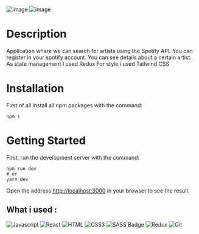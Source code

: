![image](https://user-images.githubusercontent.com/92051961/201527485-e14c9a43-69ee-4fa4-b17b-2eb4cd3dac2e.png)
![image](https://user-images.githubusercontent.com/92051961/201527495-17a4cf3e-af22-4b7e-9c57-f90e737a3cbf.png)

# Description
Application where we can search for artists using the Spotify API. You can register in your spotify account. You can see details about a certain artist.
As state management I used Redux
For style i used Tailwind CSS
# Installation
First of all install all npm packages with the command:
```
npm i
```
# Getting Started
First, run the development server with the command: 
```
npm run dev
# or
yarn dev
```
Open the address [http://localhost:3000](http://localhost:3000) in your browser to see the result

## What i used :

![Javascript](https://img.shields.io/badge/Javascript-F0DB4F?style=for-the-badge&labelColor=black&logo=javascript&logoColor=F0DB4F)
![React](https://img.shields.io/badge/-React-61DBFB?style=for-the-badge&labelColor=black&logo=react&logoColor=61DBFB)
![HTML](https://img.shields.io/badge/HTML5-E34F26?style=for-the-badge&logo=html5&logoColor=white)
![CSS3](https://img.shields.io/badge/CSS3-1572B6?style=for-the-badge&logo=css3&logoColor=white)
![SASS Badge](https://img.shields.io/badge/Sass-CC6699?style=for-the-badge&logo=sass&logoColor=white)
![Redux](https://img.shields.io/badge/Redux-593D88?style=for-the-badge&logo=redux&logoColor=white)
![Git](https://img.shields.io/badge/Git-F05032?style=for-the-badge&logo=git&logoColor=white)
